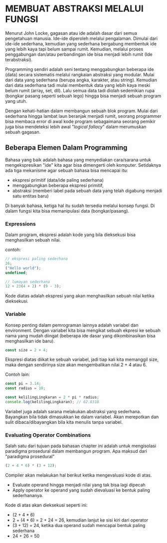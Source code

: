 # MEMBUAT ABSTRAKSI MELALUI FUNGSI

Menurut John Locke, gagasan atau ide adalah dasar dari semua pengetahuan manusia. Ide-ide diperoleh melalui pengalaman.
Dimulai dari ide-ide sederhana, kemudian yang sederhana bergabung membentuk ide yang lebih kaya tapi belum sampai rumit.
Kemudian, melalui proses penggabungan dan/atau perbandingan ide bisa menjadi lebih rumit (Ide terabstraksi).

Programming sendiri adalah seni tentang menggabungkan beberapa ide (data) secara sistematis melalui rangkaian abstraksi yang modular. Mulai dari data yang sederhana (berupa angka, karakter, atau string). Kemudian dari data sederhana tadi mulai membentuk data yang lebih kaya meski belum rumit (array, set, dll). Lalu semua data tadi diolah sedemikian rupa (bongkar pasang seperti sebuah lego) hingga bisa menjadi sebuah program yang utuh.

Dengan kehati-hatian dalam membangun sebuah blok program. Mulai dari sederhana hingga lambat laun beranjak menjadi rumit, seorang programmer bisa membaca error di awal kode program sebagaimana seorang pemikir juga bisa mendeteksi lebih awal "_logical fallacy_" dalam merumuskan sebuah gagasan.

## Beberapa Elemen Dalam Programming

Bahasa yang baik adalah bahasa yang menyediakan cara/sarana untuk mengekspresikan "ide" kita agar bisa dimengerti oleh komputer. Setidaknya ada tiga mekanisme agar sebuah bahasa bisa mencapai itu:

- ekspresi primitif (data/ide paling sederhana)
- menggabungkan beberapa ekspresi primitif,
- abstraksi (memberi label pada sebuah data yang telah digabung menjadi satu entitas baru)

Di banyak bahasa, ketiga hal itu sudah tersedia melalui konsep fungsi. Di dalam fungsi kita bisa memanipulasi data (bongkar/pasang).

### Expressions

Dalam program, ekspresi adalah kode yang bila dieksekusi bisa menghasilkan sebuah nilai.

contoh:

```javascript
// ekspresi paling sederhana
26;
("Hello world");
undefined;

// lumayan sederhana
12 + 23(4 + 2) * (9 - 3);
```

Kode diatas adalah ekspresi yang akan menghasilkan sebuah nilai ketika dieksekusi.

### Variable

Konsep penting dalam pemrograman lainnya adalah variabel dan environment. Dengan variabel kita bisa mengikat sebuah ekpresi ke sebuah nama yang mudah diingat (beberapa ide dasar yang dikombinasikan bisa menghasilkan ide baru).

```javascript
const size = 2 + 4;
```

Ekspresi diatas diikat ke sebuah variabel, jadi tiap kali kita memanggil size, maka dengan sendirinya size akan mengembalikan nilai 2 + 4 atau 6.

Contoh lain:

```javascript
const pi = 3.14;
const radius = 10;

const kelilingLingkaran = 2 * pi * radius;
console.log(kelilingLingkaran); // 62.8318
```

Variabel juga adalah sarana melakukan abstraksi yang sederhana. Bayangkan bila tidak dimasukkan ke dalam variabel. Akan merepotkan dan sulit dibaca/dibayangkan bila kita menulis tanpa variabel.

### Evaluating Operator Combinations

Salah satu dari tujuan pada bahasan chapter ini adalah untuk mengisolasi paradigma prosedural dalam membangun program. Apa maksud dari "paradigma prosedural"

```javascript
(2 + 4 * 6) * (3 + 12);
```

Compiler akan melakukan hal berikut ketika mengevaluasi kode di atas.

- Evaluate operand hingga menjadi nilai yang tak bisa lagi dipecah
- Apply operator ke operand yang sudah dievaluasi ke bentuk paling sederhananya.

Kode di atas akan dieksekusi seperti ini:

- (2 + 4 \* 6)
- 2 + (4 \* 6) = 2 + 24 = 26, kemudian lanjut ke sisi kiri dari operator
- (3 + 12) = 24, ketika dua operand sudah mencapai bentuk paling sederhana
- 24 + 26 = 50

